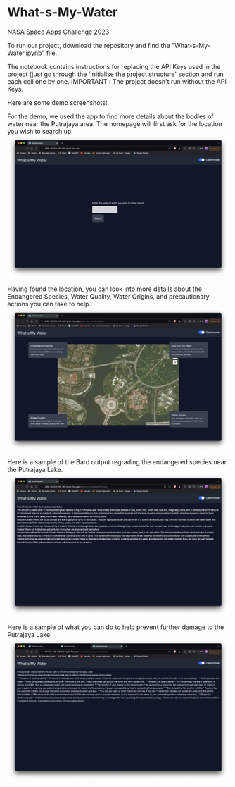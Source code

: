 # What-s-My-Water
NASA Space Apps Challenge 2023

To run our project, download the repository and find the "What-s-My-Water.ipynb" file.

The notebook contains instructions for replacing the API Keys used in the project (just go through the 'Initialise the project structure' section and run each cell one by one. IMPORTANT : The project doesn't run without the API Keys.

Here are some demo screenshots!

For the demo, we used the app to find more details about the bodies of water near the Putrajaya area. The homepage will first ask for the location you wish to search up.
![Demo Homepage](/demo_images/Demo_Homepage.png)

Having found the location, you can look into more details about the Endangered Species, Water Quality, Water Origins, and precautionary actions you can take to help.
![Demo Putrajaya](/demo_images/Demo_Putrajaya.png)

Here is a sample of the Bard output regrading the endangered species near the Putrajaya Lake.
![Demo Endangered Species](/demo_images/Demo_EndangeredSpecies.png)

Here is a sample of what you can do to help prevent further damage to the Putrajaya Lake.
![Demo Precautionary Actions](/demo_images/Demo_PrecautionaryActions.png)


